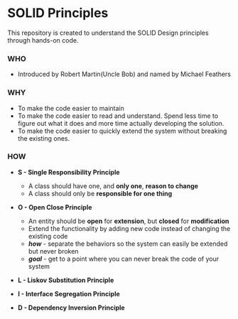 # SOLID Principles

This repository is created to understand the SOLID Design principles through hands-on code.

### WHO
* Introduced by Robert Martin(Uncle Bob) and named by Michael Feathers

### WHY
* To make the code easier to maintain
* To make the code easier to read and understand. Spend less time to figure out what it does and more time actually developing the solution.
* To make the code easier to quickly extend the system without breaking the existing ones. 

### HOW
* **S - Single Responsibility Principle**
  * A class should have one, and **only one**, **reason to change**
  * A class should only be **responsible for one thing**
  

* **O - Open Close Principle**
  * An entity should be **open** for **extension**, but **closed** for **modification**
  * Extend the functionality by adding new code instead of changing the existing code
  * _**how**_ - separate the behaviors so the system can easily be extended but never broken
  * **_goal_** - get to a point where you can never break the code of your system


* **L - Liskov Substitution Principle**


* **I - Interface Segregation Principle**


* **D - Dependency Inversion Principle**